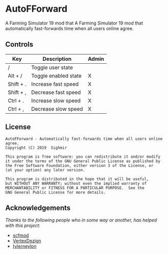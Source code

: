 # AutoFForward
A Farming Simulator 19 mod that A Farming Simulator 19 mod that automatically fast-forwards time when all users online agree.

## Controls
| Key | Description | Admin
| --- | --- | ---
| / | Toggle user state
| Alt + / | Toggle enabled state | X
| Shift + . | Increase fast speed | X
| Shift + , | Decrease fast speed | X
| Ctrl + . | Increase slow speed | X
| Ctrl + , | Decrease slow speed | X

## License
```
AutoFForward - Automatically fast-forwards time when all users online agree.
Copyright (C) 2019  Sighmir

This program is free software: you can redistribute it and/or modify
it under the terms of the GNU General Public License as published by
the Free Software Foundation, either version 3 of the License, or
(at your option) any later version.

This program is distributed in the hope that it will be useful,
but WITHOUT ANY WARRANTY; without even the implied warranty of
MERCHANTABILITY or FITNESS FOR A PARTICULAR PURPOSE.  See the
GNU General Public License for more details.
```

## Acknowledgements
*Thanks to the following people who in some way or another, has helped with this project:*
* [scfmod](https://github.com/scfmod)
* [VertexDezign](https://github.com/VertexDezign)
* [tylerneylon](https://github.com/tylerneylon)